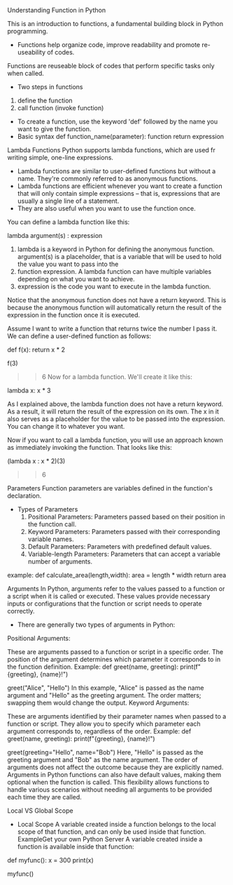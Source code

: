 Understanding Function in Python

This is an introduction to functions, a fundamental building block in Python programming.

- Functions help organize code, improve readability and promote re-useability of codes.

Functions are reuseable block of codes that perform specific tasks only when called.

- Two steps in functions

1. define the function
2. call function (invoke function)

- To create a function, use the keyword 'def' followed by the name you want to give the function.
- Basic syntax
  def function_name(parameter):
  function
  return expression

Lambda Functions
Python supports lambda functions, which are used fr writing simple, one-line expressions.

- Lambda functions are similar to user-defined functions but without a name. They're commonly referred to as anonymous functions.
- Lambda functions are efficient whenever you want to create a function that will only contain simple expressions – that is, expressions that are usually a single line of a statement.
- They are also useful when you want to use the function once.

You can define a lambda function like this:

lambda argument(s) : expression

1. lambda is a keyword in Python for defining the anonymous function.
   argument(s) is a placeholder, that is a variable that will be used to hold the value you want to pass into the
2. function expression. A lambda function can have multiple variables depending on what you want to achieve.
3. expression is the code you want to execute in the lambda function.

Notice that the anonymous function does not have a return keyword. This is because the anonymous function will automatically return the result of the expression in the function once it is executed.

Assume I want to write a function that returns twice the number I pass it. We can define a user-defined function as follows:

def f(x):
return x \* 2

f(3)

> > 6
> > Now for a lambda function. We'll create it like this:

lambda x: x \* 3

As I explained above, the lambda function does not have a return keyword. As a result, it will return the result of the expression on its own. The x in it also serves as a placeholder for the value to be passed into the expression. You can change it to whatever you want.

Now if you want to call a lambda function, you will use an approach known as immediately invoking the function. That looks like this:

(lambda x : x \* 2)(3)

> > 6

Parameters
Function parameters are variables defined in the function's declaration.

- Types of Parameters
  1.  Positional Parameters: Parameters passed based on their position in the function call.
  2.  Keyword Parameters: Parameters passed with their corresponding variable names.
  3.  Default Parameters: Parameters with predefined default values.
  4.  Variable-length Parameters: Parameters that can accept a variable number of arguments.

example:
def calculate_area(length,width):
area = length \* width
return area

Arguments
In Python, arguments refer to the values passed to a function or a script when it is called or executed.
These values provide necessary inputs or configurations that the function or script needs to operate correctly.

- There are generally two types of arguments in Python:

Positional Arguments:

These are arguments passed to a function or script in a specific order. The position of the argument determines which parameter it corresponds to in the function definition.
Example:
def greet(name, greeting):
print(f"{greeting}, {name}!")

greet("Alice", "Hello")
In this example, "Alice" is passed as the name argument and "Hello" as the greeting argument. The order matters; swapping them would change the output.
Keyword Arguments:

These are arguments identified by their parameter names when passed to a function or script. They allow you to specify which parameter each argument corresponds to, regardless of the order.
Example:
def greet(name, greeting):
print(f"{greeting}, {name}!")

greet(greeting="Hello", name="Bob")
Here, "Hello" is passed as the greeting argument and "Bob" as the name argument. The order of arguments does not affect the outcome because they are explicitly named.
Arguments in Python functions can also have default values, making them optional when the function is called. This flexibility allows functions to handle various scenarios without needing all arguments to be provided each time they are called.


Local VS Global Scope 
- Local Scope
  A variable created inside a function belongs to the local scope of that function, and can only be used inside that function.
  ExampleGet your own Python Server
A variable created inside a function is available inside that function:

def myfunc():
  x = 300
  print(x)

myfunc()